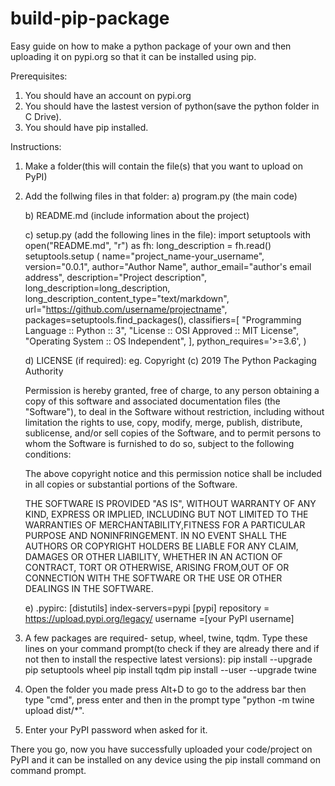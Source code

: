 # build-pip-package
Easy guide on how to make a python package of your own and then uploading it on pypi.org so that it can be installed using pip. 

Prerequisites:
1. You should have an account on pypi.org
2. You should have the lastest version of python(save the python folder in C Drive).
3. You should have pip installed.

Instructions:
1. Make a folder(this will contain the file(s) that you want to upload on PyPI)
2. Add the follwing files in that folder:
   a) program.py (the main code)
   
   b) README.md (include information about the project)
   
   c) setup.py (add the following lines in the file):
      import setuptools
      with open("README.md", "r") as fh:
        long_description = fh.read()
      setuptools.setup
      (
        name="project_name-your_username",
        version="0.0.1",
        author="Author Name",
        author_email="author's email address",
        description="Project description",
        long_description=long_description,
        long_description_content_type="text/markdown",
        url="https://github.com/username/projectname",
        packages=setuptools.find_packages(),
        classifiers=[
            "Programming Language :: Python :: 3",
            "License :: OSI Approved :: MIT License",
            "Operating System :: OS Independent",
        ],
        python_requires='>=3.6',
      )
      
   d) LICENSE (if required):
      eg.
      Copyright (c) 2019 The Python Packaging Authority

      Permission is hereby granted, free of charge, to any person obtaining a copy of this software and associated documentation files         (the "Software"), to deal in the Software without restriction, including without limitation the rights to use, copy, modify,             merge, publish, distribute, sublicense, and/or sell copies of the Software, and to permit persons to whom the Software is               furnished to do so, subject to the following conditions:

      The above copyright notice and this permission notice shall be included in all copies or substantial portions of the Software.

      THE SOFTWARE IS PROVIDED "AS IS", WITHOUT WARRANTY OF ANY KIND, EXPRESS OR IMPLIED, INCLUDING BUT NOT LIMITED TO THE WARRANTIES OF       MERCHANTABILITY,FITNESS FOR A PARTICULAR PURPOSE AND NONINFRINGEMENT. IN NO EVENT SHALL THE AUTHORS OR COPYRIGHT HOLDERS BE LIABLE       FOR ANY CLAIM, DAMAGES OR OTHER LIABILITY, WHETHER IN AN ACTION OF CONTRACT, TORT OR OTHERWISE, ARISING FROM,OUT OF OR CONNECTION       WITH THE SOFTWARE OR THE USE OR OTHER DEALINGS IN THE SOFTWARE.
   
   e) .pypirc:
      [distutils] 
      index-servers=pypi
      [pypi] 
      repository = https://upload.pypi.org/legacy/ 
      username =[your PyPI username]
3. A few packages are required- setup, wheel, twine, tqdm. Type these lines on your command prompt(to check if they are already there and if not then to install the respective latest versions):
   pip install --upgrade pip setuptools wheel
   pip install tqdm
   pip install --user --upgrade twine
4. Open the folder you made press Alt+D to go to the address bar then type "cmd", press enter and then in the prompt 
   type "python -m twine upload dist/*".
5. Enter your PyPI password when asked for it.

There you go, now you have successfully uploaded your code/project on PyPI and it can be installed on any device using the pip install command on command prompt.
